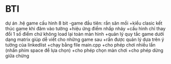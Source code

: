 # BTl
 dự án
.hệ game cấu hình 8 bit
    -game đầu tiên: rắn săn mồi
        +kiểu clasic kết thúc game khi đâm vào tường
        +hiệu ứng điểm nhấp nháy
        +cấu hình chỉ thay đổi 1 số điểm chứ không load lại toàn màn hình
        +quản lý quy tắc game dưới dạng matrix giúp dễ viết cho những game sau
        +rắn được quản lý dựa trên ý tưởng của linkedlist
        +chạy bằng file main.cpp
	+cho phép chơi nhiều lần (nhấn phím space để lựa chọn)
	+cho phép chọn màn chơi
	+cho phép dừng giữa chừng
